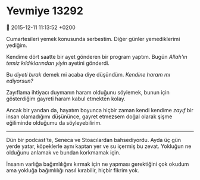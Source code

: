 Yevmiye 13292
=============

:date: 2015-12-11 11:13:52 +0200


Cumartesileri yemek konusunda serbestim. Diğer günler yemediklerimi yediğim. 

Kendime dört saatte bir ayet gönderen bir program yaptım. Bugün *Allah'ın temiz
kıldıklarından yiyin* ayetini gönderdi.

Bu *diyeti bırak* demek mi acaba diye düşündüm. *Kendine haram mı ediyorsun?*

Zayıflama ihtiyacı duymanın haram olduğunu söylemek, bunun için gösterdiğim
gayreti haram kabul etmekten kolay. 

Ancak bir yandan da, hayatım boyunca hiçbir zaman kendi kendime *zayıf* bir
insan olamadığımı düşününce, gayret etmezsem doğal olarak şişme eğiliminde
olduğumu da söyleyebilirim.

------

Dün bir podcast'te, Seneca ve Stoacılardan bahsediyordu. Ayda üç gün yerde
yatar, köpeklerle aynı kaptan yer ve su içermiş bu zevat. Yokluğun ne olduğunu
anlamak ve bundan korkmamak için.

İnsanın varlığa bağımlılığını kırmak için ne yapması gerektiğini çok okudum ama
yokluğa bağımlılığı nasıl kırabilir, hiçbir fikrim yok.

